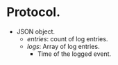 Protocol.
=========

 * JSON object.
	* *entries*: count of log entries.
	* *logs*: Array of log entries.
		* Time of the logged event.
